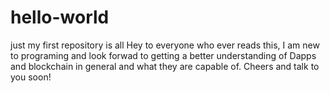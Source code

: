 # hello-world
just my first repository is all 
Hey to everyone who ever reads this, I am new to programing and look forwad to getting a better understanding of Dapps and blockchain in general and what they are capable of.
Cheers and talk to you soon!
